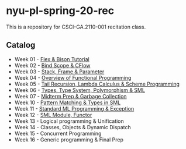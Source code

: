 # nyu-pl-spring-20-rec
This is a repository for CSCI-GA.2110-001 recitation class.

## Catalog

- Week 01 - [Flex & Bison Tutorial](https://github.com/LinerSu/nyu-pl-spring-20-rec/tree/master/Week%2001#flex-and-bison-tutorial)
- Week 02 - [Bind Scope & CFlow](https://github.com/LinerSu/nyu-pl-spring-20-rec/tree/master/Week%2002#binding-scoping-and-control-flow)
- Week 03 - [Stack, Frame & Parameter](https://github.com/LinerSu/nyu-pl-spring-20-rec/tree/master/Week%2003#stack-activation-records-and-parameter-passing)
- Week 04 - [Overview of Functional Programming](https://github.com/LinerSu/nyu-pl-spring-20-rec/tree/master/Week%2004#overview-of-functional-programming)
- Week 05 - [Tail Recursion, Lambda Calculus & Scheme Programming](https://github.com/LinerSu/nyu-pl-spring-20-rec/tree/master/Week%2005#tail-recursion-lambda-calculus--scheme-programming)
- Week 06 - [Types, Type System, Polymorphism & SML](https://github.com/LinerSu/nyu-pl-spring-20-rec/blob/master/Week%2006/README.md#standard-ml-types-type-system--polymorphism)
- Week 07 - [Midterm Prep & Garbage Collection](https://github.com/LinerSu/nyu-pl-spring-20-rec/blob/master/Week%2007/README.md#midterm-prep-memory-manag--garbage-collection)
- Week 10 - [Pattern Matching & Types in SML](https://github.com/LinerSu/nyu-pl-spring-20-rec/tree/master/Week%2010#standard-ml)
- Week 11 - [Standard ML Programming & Exception](https://github.com/LinerSu/nyu-pl-spring-20-rec/tree/master/Week%2011#standard-ml-programming--exception)
- Week 12 - [SML Module, Functor](https://github.com/LinerSu/nyu-pl-spring-20-rec/tree/master/Week%2012#module--functor)
- Week 13 - Logical programming & Unification
- Week 14 - Classes, Objects & Dynamic Dispatch
- Week 15 - Concurrent Programming
- Week 16 - Generic programming & Final Prep
